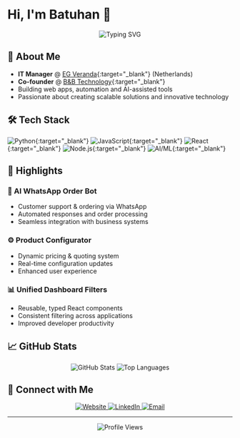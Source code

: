 # Hi, I'm Batuhan 👋

<div align="center">
  <img src="https://readme-typing-svg.herokuapp.com?font=Fira+Code&pause=1000&color=2F81F7&center=true&vCenter=true&width=435&lines=IT+Manager+%40+EG+Veranda;Co-founder+%40+B%26B+Technology;Building+web+apps+and+AI+tools" target="_blank" alt="Typing SVG" />
</div>

## 🚀 About Me

- **IT Manager** @ [EG Veranda](https://egveranda.nl){:target="_blank"} (Netherlands)
- **Co-founder** @ [B&B Technology](https://bbtechnology.io){:target="_blank"}
- Building web apps, automation and AI-assisted tools
- Passionate about creating scalable solutions and innovative technology

## 🛠️ Tech Stack

![Python](https://img.shields.io/badge/Python-3776AB?style=for-the-badge&logo=python&logoColor=white){:target="_blank"}
![JavaScript](https://img.shields.io/badge/JavaScript-F7DF1E?style=for-the-badge&logo=javascript&logoColor=black){:target="_blank"}
![React](https://img.shields.io/badge/React-20232A?style=for-the-badge&logo=react&logoColor=61DAFB){:target="_blank"}
![Node.js](https://img.shields.io/badge/Node.js-43853D?style=for-the-badge&logo=node.js&logoColor=white){:target="_blank"}
![AI/ML](https://img.shields.io/badge/AI%2FML-FF6B6B?style=for-the-badge&logo=tensorflow&logoColor=white){:target="_blank"}

## 🌟 Highlights

### 🤖 AI WhatsApp Order Bot
- Customer support & ordering via WhatsApp
- Automated responses and order processing
- Seamless integration with business systems

### ⚙️ Product Configurator
- Dynamic pricing & quoting system
- Real-time configuration updates
- Enhanced user experience

### 📊 Unified Dashboard Filters
- Reusable, typed React components
- Consistent filtering across applications
- Improved developer productivity

## 📈 GitHub Stats

<div align="center">
  <img src="https://github-readme-stats.vercel.app/api?username=batuhansyonmez&show_icons=true&theme=tokyonight&hide_border=true&count_private=true" target="_blank" alt="GitHub Stats" />
  <img src="https://github-readme-stats.vercel.app/api/top-langs/?username=batuhansyonmez&layout=compact&theme=tokyonight&hide_border=true" target="_blank" alt="Top Languages" />
</div>

## 🤝 Connect with Me

<div align="center">
  <a href="batuhansyonmez.com" target="_blank">
    <img src="https://img.shields.io/badge/Website-000000?style=for-the-badge&logo=About.me&logoColor=white" alt="Website" />
  </a>
  <a href="https://www.linkedin.com/in/batuhan-syonmez/" target="_blank">
    <img src="https://img.shields.io/badge/LinkedIn-0077B5?style=for-the-badge&logo=linkedin&logoColor=white" alt="LinkedIn" />
  </a>
  <a href="mailto:batuhansyonmez@gmail.com" target="_blank">
    <img src="https://img.shields.io/badge/Email-D14836?style=for-the-badge&logo=gmail&logoColor=white" alt="Email" />
  </a>
</div>

---

<div align="center">
  <img src="https://komarev.com/ghpvc/?username=batuhansyonmez&style=for-the-badge&color=blue" target="_blank" alt="Profile Views" />
</div>
